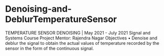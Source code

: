 # Denoising-and-DeblurTemperatureSensor
TEMPERATURE SENSOR DENOISING | May 2021 - July 2021
Signal and Systems Course Project
Mentor: Rajendra Nagar
Objectives 
• Denoise and deblur the signal to obtain the actual values of temperature recorded by the sensor in the form of the continuous signal.
